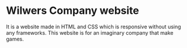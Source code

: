 # Wilwers Company website

It is a website made in HTML and CSS which is responsive without using any frameworks.
This website is for an imaginary company that make games.
